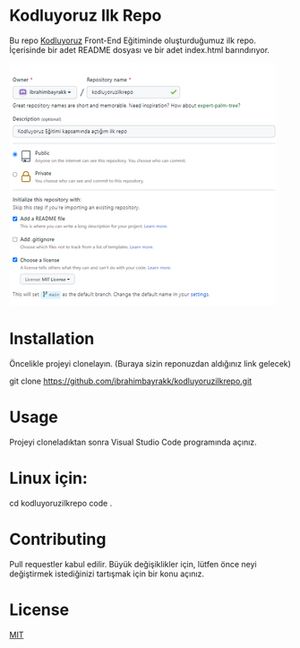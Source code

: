 # Kodluyoruz Ilk Repo
Bu repo [Kodluyoruz](www.kodluyoruz.org) Front-End Eğitiminde oluşturduğumuz ilk repo. İçerisinde bir adet README dosyası ve bir adet index.html barındırıyor.

![github](https://raw.githubusercontent.com/ibrahimbayrakk/kodluyoruzilkrepo/main/Image.png)

# Installation
Öncelikle projeyi clonelayın. (Buraya sizin reponuzdan aldığınız link gelecek)

git clone https://github.com/ibrahimbayrakk/kodluyoruzilkrepo.git
# Usage
Projeyi cloneladıktan sonra Visual Studio Code programında açınız.

# Linux için:

cd kodluyoruzilkrepo
code .

# Contributing
Pull requestler kabul edilir. Büyük değişiklikler için, lütfen önce neyi değiştirmek istediğinizi tartışmak için bir konu açınız.

# License
[MIT](https://choosealicense.com/licenses/mit/)